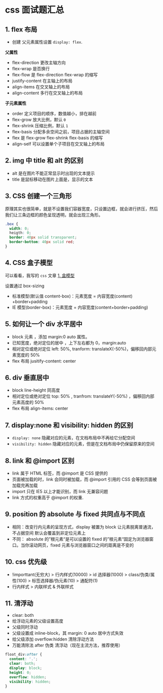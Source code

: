 # css 面试题汇总

## 1. flex 布局

- 创建
  父元素属性设置 `display: flex`.

**父属性**

- flex-direction 更改主轴方向
- flex-wrap 是否换行
- flex-flow 是 flex-direction flex-wrap 的缩写
- justify-content 在主轴上的布局
- align-items 在交叉轴上的布局
- align-content 多行在交叉轴上的布局

**子元素属性**

- order 定义项目的顺序，数值越小，排在越前
- flex-grow 放大比例，默认 `0`
- flex-shrink 压缩比例，默认 `1`
- flex-basis 分配多余空间之前，项目占据的主轴空间
- flex 是 flex-grow flex-shrink flex-basis 的缩写
- align-self 可以设置单个子项目在交叉轴上的布局

## 2. img 中 title 和 alt 的区别

- alt 是在图片不能正常显示时出现的文本提示
- title 是鼠标移动在图片上面是，显示的文本

## 3. CSS 创建一个三角形

原理其实也很简单，就是不设置我们容器宽度，只设置边框，就会进行挤压，然后我们让三条边框的颜色呈现透明，就会出现三角形。

```css
.box {
  width: 0;
  heigth: 0;
  border: 40px solid transparent;
  border-bottom: 40px solid red;
}
```

## 4. CSS 盒子模型

可以看看，我写的 `css` 文章 [1. 盒模型]()

设置通过 box-sizing

- 标准模型(默认值 content-box)：元素宽度 = 内容宽度(content) +border+padding
- IE 模型(border-box)：元素宽度 = 内容宽度(content+border+padding)

## 5. 如何让一个 div 水平居中

- block 元素 ，添加 margin:0 auto 属性。
- 已知宽度，绝对定位的居中 ，上下左右都为 0，margin:auto
- 相对定位或绝对定位 left: 50%, tranform: translateX(-50%)，偏移回内部元素宽度的 50%
- flex 布局 jusitify-content: center

## 6. div 垂直居中

- block line-height 同高度
- 相对定位或绝对定位 top: 50% , tranfrom: translateY(-50%) ，偏移回内部元素高度的 50%
- flex 布局 align-items: center

## 7. display:none 和 visibility: hidden 的区别

- `display: none` 隐藏对应的元素，在文档布局中不再给它分配空间
- `visibility: hidden` 隐藏对应的元素，但是在文档布局中仍保留原来的空间

## 8. link 和 @import 区别

- link 属于 HTML 标签，而 @import 是 CSS 提供的
- 页面被加载的时，link 会同时被加载，而 @import 引用的 CSS 会等到页面被加载完再加载
- import 只在 IE5 以上才能识别，而 link 无兼容问题
- link 方式的权重高于 @import 的权重.

## 9. position 的 absolute 与 fixed 共同点与不同点

- 相同：改变行内元素的呈现方式，display 被置为 block 让元素脱离普通流，不占据空间 默认会覆盖到非定位元素上
- 不同： absolute 的”根元素“是可以设置的 fixed 的”根元素“固定为浏览器窗口。当你滚动网页，fixed 元素与浏览器窗口之间的距离是不变的

## 10. css 优先级

- !importtant(无穷大) > 行内样式(10000) > id 选择器(1000) > class/伪类/属性(100) > 标签选择器/伪元素(10) > 通配符(1)
- 行内样式 > 内联样式 & 外联样式

## 11. 清浮动

- clear: both
- 给浮动元素的父级设置高度
- 父级同时浮动
- 父级设置成 inline-block，其 margin: 0 auto 居中方式失效
- 给父级添加 overflow:hidden 清除浮动方法
- 万能清除法 after 伪类 清浮动（现在主流方法，推荐使用）

```css
float_div:after {
  content: '.';
  clear: both;
  display: block;
  height: 0;
  overflow: hidden;
  visibility: hidden;
}
```
